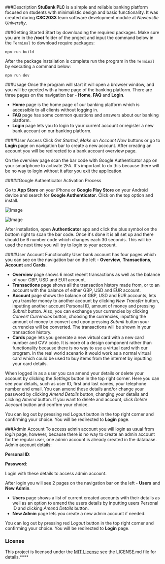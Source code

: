 ###Description
**StuBank PLC** is a simple and reliable banking platform focused on students with minimalistic design and basic 
functionality. It was created during **CSC2033** team software development module at *Newcastle University*.

###Getting Started
Start by downloading the required packages. Make sure you are in the **/root** folder of the 
project and input the command below in the ````Terminal```` to download require packages:
````
npm run build
````
After the package installation is complete run the program in the ````Terminal```` by executing a command below:
````
npm run dev
````
###Usage
Once the program will start it will open a browser window, and you will be greeted with a home page of the banking
platform. There are three pages on the navigation bar - **Home**, **FAQ** and **Login**.
+ **Home** page is the home page of our banking platform which is accessible to all clients without logging in.
+ **FAQ** page has some common questions and answers about our banking platform.
+ **Login** page lets you to login to your current account or register a new bank account on our banking platform.

####User Access
Click *Get Started*, *Make an Account Now* buttons or go to **Login** page on navigation bar to create a new account. 
After creating an account you will be redirected to a bank account overview page.

On the overview page scan the bar code with Google Authenticator app on your smartphone to activate 2FA. It's important
to do this because there will be no way to login without it after you exit the application.

#####Google Authenticator Activation Process

Go to **App Store** on your iPhone or **Google Play Store** on your Android device and search for 
**Google Authenticator**. Click on the top option and install.

![Image](client/public/images/Play%20Store%20Search.jpg)

![Image](client/public/images/Play%20Store%20Authenticator.jpg)

After installation, open **Authenticator** app and click the plus symbol on the bottom right to scan the bar code. Once
it's done it is all set up and there should be 6 number code which changes each 30 seconds. This will be used the next 
time you will try to login to your account.

####User Account Functionality
User bank account has four pages which you can see on the navigation bar on the left - **Overview**, **Transactions**, 
**Account** and **Cards**. 
+ **Overview** page shows 6 most recent transactions as well as the balance of your GBP, USD and EUR account. 
+ **Transactions** page shows all the transaction history made from, or to an account with the balance of either 
  GBP, USD and EUR account.
+ **Account** page shows the balance of GBP, USD and EUR accounts, lets you transfer money to another account by
  clicking *New Transfer* button, inputting another account Personal ID, amount of money and pressing *Submit* button.
  Also, you can exchange your currencies by clicking *Convert Currencies* button, choosing the currencies,
  inputting the amount of money to convert and upon pressing *Submit* button your currencies will be converted. The
  transactions will be shown in your transaction history.
+ **Cards** page lets you generate a new virtual card with a new card number and CVV code. It is more of a design
  component rather than functionality because there is no way to use a virtual card with our program. In the real world
  scenario it would work as a normal virtual card which could be used to buy items from the internet by inputting your 
  card details.
  
When logged in as a user you can amend your details or delete your account by clicking the *Settings* button in the top 
right corner. Here you can see your details, such as user ID, first and last names, your telephone number and email. 
You can amend these details and/or change your password by clicking *Amend Details* button, changing your details and
clicking *Amend* button. If you want to delete and account, click *Delete Account* button and confirm your choice. 

You can log out by pressing red *Logout* button in the top right corner and confirming your choice. You will be
redirected to **Login** page.

###Admin Account
To access admin account you will login as usual from *login* page, however, because there is no way to create an admin
account for the regular user, one admin account is already created in the database. Admin account details:

**Personal ID**:

**Password**:

Login with these details to access admin account.

After login you will see 2 pages on the navigation bar on the left - **Users** and **New Admin**. 
+ **Users** page shows 
  a list of current created accounts with their details as well as an option to amend the users details by inputting 
  users Personal ID and clicking *Amend Details* button. 
+ **New Admin** page lets you create a new admin account if needed.

You can log out by pressing red *Logout* button in the top right corner and confirming your choice. You will be
redirected to **Login** page.

### License
This project is licensed under the [MIT License](https://choosealicense.com/licenses/mit/) see the LICENSE.md file
for details.****